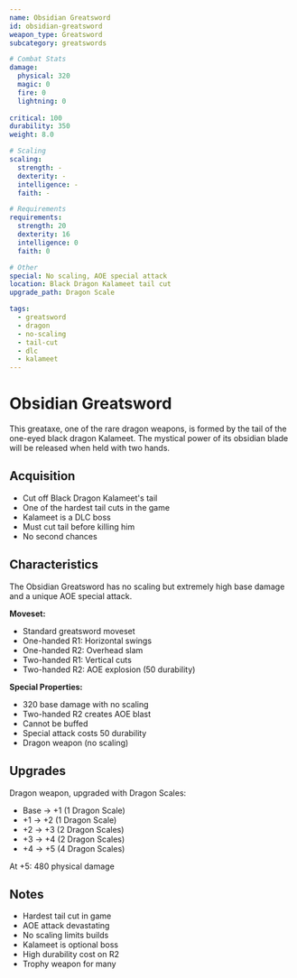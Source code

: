 ```yaml
---
name: Obsidian Greatsword
id: obsidian-greatsword
weapon_type: Greatsword
subcategory: greatswords

# Combat Stats
damage:
  physical: 320
  magic: 0
  fire: 0
  lightning: 0
  
critical: 100
durability: 350
weight: 8.0

# Scaling
scaling:
  strength: -
  dexterity: -
  intelligence: -
  faith: -

# Requirements
requirements:
  strength: 20
  dexterity: 16
  intelligence: 0
  faith: 0

# Other
special: No scaling, AOE special attack
location: Black Dragon Kalameet tail cut
upgrade_path: Dragon Scale

tags:
  - greatsword
  - dragon
  - no-scaling
  - tail-cut
  - dlc
  - kalameet
---
```


# Obsidian Greatsword

This greataxe, one of the rare dragon weapons, is formed by the tail of the one-eyed black dragon Kalameet. The mystical power of its obsidian blade will be released when held with two hands.

## Acquisition
- Cut off Black Dragon Kalameet's tail
- One of the hardest tail cuts in the game
- Kalameet is a DLC boss
- Must cut tail before killing him
- No second chances

## Characteristics
The Obsidian Greatsword has no scaling but extremely high base damage and a unique AOE special attack.

**Moveset:**
- Standard greatsword moveset
- One-handed R1: Horizontal swings
- One-handed R2: Overhead slam
- Two-handed R1: Vertical cuts
- Two-handed R2: AOE explosion (50 durability)

**Special Properties:**
- 320 base damage with no scaling
- Two-handed R2 creates AOE blast
- Cannot be buffed
- Special attack costs 50 durability
- Dragon weapon (no scaling)

## Upgrades
Dragon weapon, upgraded with Dragon Scales:
- Base → +1 (1 Dragon Scale)
- +1 → +2 (1 Dragon Scale)
- +2 → +3 (2 Dragon Scales)
- +3 → +4 (2 Dragon Scales)
- +4 → +5 (4 Dragon Scales)

At +5: 480 physical damage

## Notes
- Hardest tail cut in game
- AOE attack devastating
- No scaling limits builds
- Kalameet is optional boss
- High durability cost on R2
- Trophy weapon for many